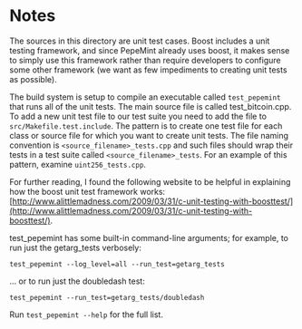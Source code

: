 # Notes
The sources in this directory are unit test cases.  Boost includes a
unit testing framework, and since PepeMint already uses boost, it makes
sense to simply use this framework rather than require developers to
configure some other framework (we want as few impediments to creating
unit tests as possible).

The build system is setup to compile an executable called `test_pepemint`
that runs all of the unit tests.  The main source file is called
test_bitcoin.cpp. To add a new unit test file to our test suite you need 
to add the file to `src/Makefile.test.include`. The pattern is to create 
one test file for each class or source file for which you want to create 
unit tests.  The file naming convention is `<source_filename>_tests.cpp` 
and such files should wrap their tests in a test suite 
called `<source_filename>_tests`. For an example of this pattern, 
examine `uint256_tests.cpp`.

For further reading, I found the following website to be helpful in
explaining how the boost unit test framework works:
[http://www.alittlemadness.com/2009/03/31/c-unit-testing-with-boosttest/](http://www.alittlemadness.com/2009/03/31/c-unit-testing-with-boosttest/).

test_pepemint has some built-in command-line arguments; for
example, to run just the getarg_tests verbosely:

    test_pepemint --log_level=all --run_test=getarg_tests

... or to run just the doubledash test:

    test_pepemint --run_test=getarg_tests/doubledash

Run `test_pepemint --help` for the full list.

